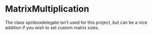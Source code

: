 # MatrixMultiplication

The class spinboxdelegate isn't used for this project, but can be a nice addition if you wish to set custom matrix sizes.
